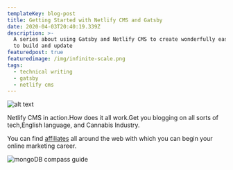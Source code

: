 ```yaml
---
templateKey: blog-post
title: Getting Started with Netlify CMS and Gatsby
date: 2020-04-03T20:40:19.339Z
description: >-
  A series about using Gatsby and Netlify CMS to create wonderfully easy sites
  to build and update
featuredpost: true
featuredimage: /img/infinite-scale.png
tags:
  - technical writing
  - gatsby
  - netlify cms
---
```


![alt text](https://cloud.netlifyusercontent.com/assets/344dbf88-fdf9-42bb-adb4-46f01eedd629/2c71637e-d98c-4365-94fd-d6a8be08971e/js-screen-preview-opt.jpg "Logo Title Text 1")

Netlify CMS in action.How does it all work.Get you blogging on all sorts of tech,English language, and Cannabis Industry. 

You can find [affiliates](https://thcaffiliates.com/affiliate-programs/) all around the web with which you can begin your online marketing career.

![mongoDB compass guide](/img/mongodbcompassimg2.png "Helpful tips for using MongoDB Compass")